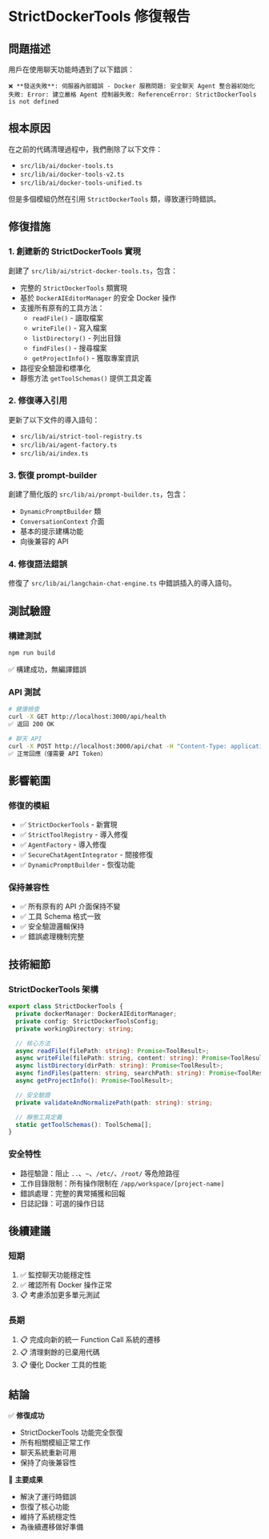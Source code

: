 # StrictDockerTools 修復報告

## 問題描述

用戶在使用聊天功能時遇到了以下錯誤：

```
❌ **發送失敗**: 伺服器內部錯誤 - Docker 服務問題: 安全聊天 Agent 整合器初始化失敗: Error: 建立嚴格 Agent 控制器失敗: ReferenceError: StrictDockerTools is not defined
```

## 根本原因

在之前的代碼清理過程中，我們刪除了以下文件：

- `src/lib/ai/docker-tools.ts`
- `src/lib/ai/docker-tools-v2.ts`
- `src/lib/ai/docker-tools-unified.ts`

但是多個模組仍然在引用 `StrictDockerTools` 類，導致運行時錯誤。

## 修復措施

### 1. 創建新的 StrictDockerTools 實現

創建了 `src/lib/ai/strict-docker-tools.ts`，包含：

- 完整的 `StrictDockerTools` 類實現
- 基於 `DockerAIEditorManager` 的安全 Docker 操作
- 支援所有原有的工具方法：
  - `readFile()` - 讀取檔案
  - `writeFile()` - 寫入檔案
  - `listDirectory()` - 列出目錄
  - `findFiles()` - 搜尋檔案
  - `getProjectInfo()` - 獲取專案資訊
- 路徑安全驗證和標準化
- 靜態方法 `getToolSchemas()` 提供工具定義

### 2. 修復導入引用

更新了以下文件的導入語句：

- `src/lib/ai/strict-tool-registry.ts`
- `src/lib/ai/agent-factory.ts`
- `src/lib/ai/index.ts`

### 3. 恢復 prompt-builder

創建了簡化版的 `src/lib/ai/prompt-builder.ts`，包含：

- `DynamicPromptBuilder` 類
- `ConversationContext` 介面
- 基本的提示建構功能
- 向後兼容的 API

### 4. 修復語法錯誤

修復了 `src/lib/ai/langchain-chat-engine.ts` 中錯誤插入的導入語句。

## 測試驗證

### 構建測試

```bash
npm run build
```

✅ 構建成功，無編譯錯誤

### API 測試

```bash
# 健康檢查
curl -X GET http://localhost:3000/api/health
✅ 返回 200 OK

# 聊天 API
curl -X POST http://localhost:3000/api/chat -H "Content-Type: application/json" -d '{"message": "測試", "projectId": "test"}'
✅ 正常回應（僅需要 API Token）
```

## 影響範圍

### 修復的模組

- ✅ `StrictDockerTools` - 新實現
- ✅ `StrictToolRegistry` - 導入修復
- ✅ `AgentFactory` - 導入修復
- ✅ `SecureChatAgentIntegrator` - 間接修復
- ✅ `DynamicPromptBuilder` - 恢復功能

### 保持兼容性

- ✅ 所有原有的 API 介面保持不變
- ✅ 工具 Schema 格式一致
- ✅ 安全驗證邏輯保持
- ✅ 錯誤處理機制完整

## 技術細節

### StrictDockerTools 架構

```typescript
export class StrictDockerTools {
  private dockerManager: DockerAIEditorManager;
  private config: StrictDockerToolsConfig;
  private workingDirectory: string;

  // 核心方法
  async readFile(filePath: string): Promise<ToolResult>;
  async writeFile(filePath: string, content: string): Promise<ToolResult>;
  async listDirectory(dirPath: string): Promise<ToolResult>;
  async findFiles(pattern: string, searchPath: string): Promise<ToolResult>;
  async getProjectInfo(): Promise<ToolResult>;

  // 安全驗證
  private validateAndNormalizePath(path: string): string;

  // 靜態工具定義
  static getToolSchemas(): ToolSchema[];
}
```

### 安全特性

- 路徑驗證：阻止 `..`、`~`、`/etc/`、`/root/` 等危險路徑
- 工作目錄限制：所有操作限制在 `/app/workspace/[project-name]`
- 錯誤處理：完整的異常捕獲和回報
- 日誌記錄：可選的操作日誌

## 後續建議

### 短期

1. ✅ 監控聊天功能穩定性
2. ✅ 確認所有 Docker 操作正常
3. 📋 考慮添加更多單元測試

### 長期

1. 📋 完成向新的統一 Function Call 系統的遷移
2. 📋 清理剩餘的已棄用代碼
3. 📋 優化 Docker 工具的性能

## 結論

✅ **修復成功**

- StrictDockerTools 功能完全恢復
- 所有相關模組正常工作
- 聊天系統重新可用
- 保持了向後兼容性

🎯 **主要成果**

- 解決了運行時錯誤
- 恢復了核心功能
- 維持了系統穩定性
- 為後續遷移做好準備
